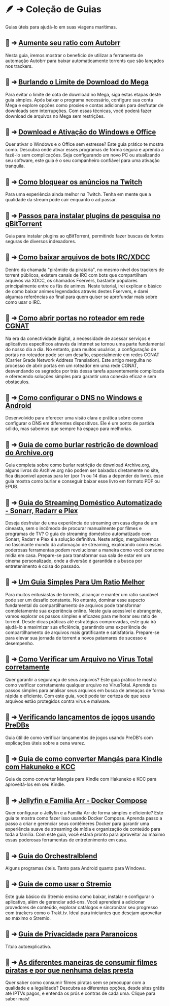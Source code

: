 # 🪶 ➜ Coleção de Guias

Guias úteis para ajudá-lo em suas viagens marítimas.

## 📑 ➜ [Aumente seu ratio com Autobrr](guias/autobrr.md)

Nesta guia, iremos mostrar o benefício de utilizar a ferramenta de automação Autobrr para baixar automaticamente torrents que são lançados nos trackers.

## 📑 ➜ [Burlando o Limite de Download do Mega](guias/burlando-limite-mega.md)

Para evitar o limite de cota de download no Mega, siga estas etapas deste guia simples. Após baixar o programa necessário, configure sua conta Mega e explore opções como proxies e contas adicionais para desfrutar de downloads sem interrupções. Com essas técnicas, você poderá fazer download de arquivos no Mega sem restrições.

## 📑 ➜ [Download e Ativação do Windows e Office](guias/ativacao-office-win.md)

Quer ativar o Windows e o Office sem estresse? Este guia prático te mostra como. Descubra onde ativar esses programas de forma segura e aprenda a fazê-lo sem complicações. Seja configurando um novo PC ou atualizando seu software, este guia é o seu companheiro confiável para uma ativação tranquila.

## 📑 ➜ [Como bloquear os anúncios na Twitch](guias/twitch.md)

Para uma experiência ainda melhor na Twitch. Tenha em mente que a qualidade da stream pode cair enquanto o ad passar.

## 📑 ➜ [Passos para instalar plugins de pesquisa no qBitTorrent](guias/guia-plugins-qbittorrrent.md)

Guia para instalar plugins ao qBitTorrent, permitindo fazer buscas de fontes seguras de diversos indexadores.

## 📑 ➜ [Como baixar arquivos de bots IRC/XDCC](guias/guia-xdcc)

Dentro da chamada "pirâmide da pirataria", no mesmo nível dos trackers de torrent públicos, existem canais de IRC com bots que compartilham arquivos via XDCC, os chamados Fservers, bastante populares principalmente entre os fãs de animes. Neste tutorial, irei explicar o básico de como baixar animes legendados através destes Fservers, e darei algumas referências ao final para quem quiser se aprofundar mais sobre como usar o IRC.

## 📑 ➜ [Como abrir portas no roteador em rede CGNAT](guias/cgnat-portas)

Na era da conectividade digital, a necessidade de acessar serviços e aplicativos específicos através da internet se tornou uma parte fundamental do nosso dia a dia. No entanto, para muitos usuários, a configuração de portas no roteador pode ser um desafio, especialmente em redes CGNAT (Carrier Grade Network Address Translation). Este artigo mergulha no processo de abrir portas em um roteador em uma rede CGNAT, desvendando os segredos por trás dessa tarefa aparentemente complicada e oferecendo soluções simples para garantir uma conexão eficaz e sem obstáculos.

## 📑 ➜ [Como configurar o DNS no Windows e Android](guias/dns.md)

Desenvolvido para oferecer uma visão clara e prática sobre como configurar o DNS em diferentes dispositivos. Ele é um ponto de partida sólido, mas sabemos que sempre há espaço para melhorias.

## 📑 ➜ [Guia de como burlar restrição de download do Archive.org](guias/como-burlar-restrição-de-download-archive-org.md)

Guia completa sobre como burlar restrição de download Archive.org, alguns livros do Archive.org não podem ser baixados diretamente no site, fica disponivel apenas para ler (por 1h ou 14 dias a depender do livro). esse guia mostra como burlar e conseguir baixar esse livro em formato PDF ou EPUB.

## 📑 ➜ [Guia do Streaming Doméstico Automatizado - Sonarr, Radarr e Plex](guias/sonarr-radarr-plex)

Deseja desfrutar de uma experiência de streaming em casa digna de um cineasta, sem o incômodo de procurar manualmente por filmes e programas de TV? O guia do streaming doméstico automatizado com Sonarr, Radarr e Plex é a solução definitiva. Neste artigo, mergulharemos no fascinante mundo da automação de streaming, explorando como essas poderosas ferramentas podem revolucionar a maneira como você consome mídia em casa. Prepare-se para transformar sua sala de estar em um cinema personalizado, onde a diversão é garantida e a busca por entretenimento é coisa do passado.

## 📑 ➜ [Um Guia Simples Para Um Ratio Melhor](guias/ratio-melhor)

Para muitos entusiastas de torrents, alcançar e manter um ratio saudável pode ser um desafio constante. No entanto, dominar esse aspecto fundamental do compartilhamento de arquivos pode transformar completamente sua experiência online. Neste guia acessível e abrangente, vamos explorar os passos simples e eficazes para melhorar seu ratio de torrent. Desde dicas práticas até estratégias comprovadas, este guia irá ajudá-lo a maximizar sua eficiência, garantindo uma experiência de compartilhamento de arquivos mais gratificante e satisfatória. Prepare-se para elevar sua jornada de torrent a novos patamares de sucesso e desempenho.

## 📑 ➜ [Como Verificar um Arquivo no Virus Total corretamente](guias/virustotal)

Quer garantir a segurança de seus arquivos? Este guia prático te mostra como verificar corretamente qualquer arquivo no VirusTotal. Aprenda os passos simples para analisar seus arquivos em busca de ameaças de forma rápida e eficiente. Com este guia, você pode ter certeza de que seus arquivos estão protegidos contra vírus e malware.

## 📑 ➜ [Verificando lançamentos de jogos usando PreDBs](guias/lancamentos-predbs.md)

Guia útil de como verificar lançamentos de jogos usando PreDB's com explicações úteis sobre a cena warez.

## 📑 ➜ [Guia de como converter Mangás para Kindle com Hakuneko e KCC](guias/guia-hakuneko.md)

Guia de como converter Mangás para Kindle com Hakuneko e KCC para aproveitá-los em seu Kindle.

## 📑 ➜ [Jellyfin e Familia Arr - Docker Compose](guias/jellyfin-arr)

Quer configurar o Jellyfin e a Família Arr de forma simples e eficiente? Este guia te mostra como fazer isso usando Docker Compose. Aprenda passo a passo a criar e gerenciar seus contêineres Docker para garantir uma experiência suave de streaming de mídia e organização de conteúdo para toda a família. Com este guia, você estará pronto para aproveitar ao máximo essas poderosas ferramentas de entretenimento em casa.

## 📑 ➜ [Guia do Orchestralblend](guias/orchestralblend.md)

Alguns programas úteis. Tanto para Android quanto para Windows.

## 📑 ➜ [Guia de como usar o Stremio](guias/guia-stremio.md)

Este guia básico do Stremio ensina como baixar, instalar e configurar o aplicativo, além de gerenciar add-ons. Você aprenderá a adicionar provedores de conteúdo, explorar catálogos e sincronizar seu progresso com trackers como o Trakt.tv. Ideal para iniciantes que desejam aproveitar ao máximo o Stremio.

## 📑 ➜ [Guia de Privacidade para Paranoicos](guias/quero-privacidade.md)

Título autoexplicativo.

## 📑 ➜ [As diferentes maneiras de consumir filmes piratas e por que nenhuma delas presta](guias/guia-murilouco)

Quer saber como consumir filmes piratas sem se preocupar com a qualidade e a legalidade? Descubra as diferentes opções, desde sites grátis até IPTVs pagos, e entenda os prós e contras de cada uma. Clique para saber mais!
